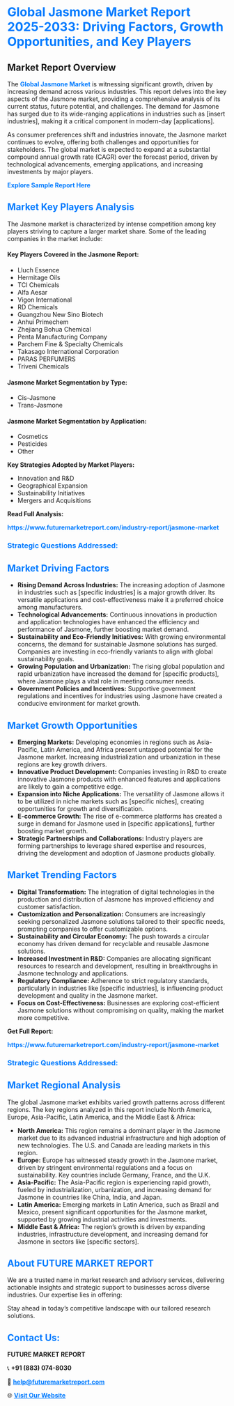 <h1 style="color: #007BFF;">Global Jasmone Market Report 2025-2033: Driving Factors, Growth Opportunities, and Key Players</h1>

<section id="overview">
<h2>Market Report Overview</h2>
<p>The <a href="https://www.futuremarketreport.com/industry-report/jasmone-market" style="color: #007BFF; text-decoration: none;"><strong>Global Jasmone Market</strong></a> is witnessing significant growth, driven by increasing demand across various industries. This report delves into the key aspects of the Jasmone market, providing a comprehensive analysis of its current status, future potential, and challenges. The demand for Jasmone has surged due to its wide-ranging applications in industries such as [insert industries], making it a critical component in modern-day [applications].</p>
<p>As consumer preferences shift and industries innovate, the Jasmone market continues to evolve, offering both challenges and opportunities for stakeholders. The global market is expected to expand at a substantial compound annual growth rate (CAGR) over the forecast period, driven by technological advancements, emerging applications, and increasing investments by major players.</p>
</section>

<section id="overview">
<p><a href="https://www.futuremarketreport.com/request-sample/reportId=58516" style="color: #007BFF; text-decoration: none;"><strong>Explore Sample Report Here</strong></a></p>
</section>

<section id="key-players">
<h2 style="color: #007BFF;">Market Key Players Analysis</h2>
<p>The Jasmone market is characterized by intense competition among key players striving to capture a larger market share. Some of the leading companies in the market include:</p>
<h4>Key Players Covered in the Jasmone Report:</h4>
<ul><li>Lluch Essence</li><li>Hermitage Oils</li><li>TCI Chemicals</li><li>Alfa Aesar</li><li>Vigon International</li><li>RD Chemicals</li><li>Guangzhou New Sino Biotech</li><li>Anhui Primechem</li><li>Zhejiang Bohua Chemical</li><li>Penta Manufacturing Company</li><li>Parchem Fine &amp; Specialty Chemicals</li><li>Takasago International Corporation</li><li>PARAS PERFUMERS</li><li>Triveni Chemicals</li></ul>
<h4>Jasmone Market Segmentation by Type:</h4>
<ul><li>Cis-Jasmone</li><li>Trans-Jasmone</li></ul>

<h4>Jasmone Market Segmentation by Application:</h4>
<ul><li>Cosmetics</li><li>Pesticides</li><li>Other</li></ul>
<p><strong>Key Strategies Adopted by Market Players:</strong></p>
<ul>
<li>Innovation and R&D</li>
<li>Geographical Expansion</li>
<li>Sustainability Initiatives</li>
<li>Mergers and Acquisitions</li>
</ul>
</section>

<section>
<p><strong>Read Full Analysis: </strong></p><a href="https://www.futuremarketreport.com/industry-report/jasmone-market" style="color: #007BFF; text-decoration: none;"><strong>https://www.futuremarketreport.com/industry-report/jasmone-market</strong></a>
<h3 style="color: #007BFF;">Strategic Questions Addressed:</h3>
</section>

<section id="driving-factors">
<h2 style="color: #007BFF;">Market Driving Factors</h2>
<ul>
<li><strong>Rising Demand Across Industries:</strong> The increasing adoption of Jasmone in industries such as [specific industries] is a major growth driver. Its versatile applications and cost-effectiveness make it a preferred choice among manufacturers.</li>
<li><strong>Technological Advancements:</strong> Continuous innovations in production and application technologies have enhanced the efficiency and performance of Jasmone, further boosting market demand.</li>
<li><strong>Sustainability and Eco-Friendly Initiatives:</strong> With growing environmental concerns, the demand for sustainable Jasmone solutions has surged. Companies are investing in eco-friendly variants to align with global sustainability goals.</li>
<li><strong>Growing Population and Urbanization:</strong> The rising global population and rapid urbanization have increased the demand for [specific products], where Jasmone plays a vital role in meeting consumer needs.</li>
<li><strong>Government Policies and Incentives:</strong> Supportive government regulations and incentives for industries using Jasmone have created a conducive environment for market growth.</li>
</ul>
</section>

<section id="growth-opportunities">
<h2 style="color: #007BFF;">Market Growth Opportunities</h2>
<ul>
<li><strong>Emerging Markets:</strong> Developing economies in regions such as Asia-Pacific, Latin America, and Africa present untapped potential for the Jasmone market. Increasing industrialization and urbanization in these regions are key growth drivers.</li>
<li><strong>Innovative Product Development:</strong> Companies investing in R&D to create innovative Jasmone products with enhanced features and applications are likely to gain a competitive edge.</li>
<li><strong>Expansion into Niche Applications:</strong> The versatility of Jasmone allows it to be utilized in niche markets such as [specific niches], creating opportunities for growth and diversification.</li>
<li><strong>E-commerce Growth:</strong> The rise of e-commerce platforms has created a surge in demand for Jasmone used in [specific applications], further boosting market growth.</li>
<li><strong>Strategic Partnerships and Collaborations:</strong> Industry players are forming partnerships to leverage shared expertise and resources, driving the development and adoption of Jasmone products globally.</li>
</ul>
</section>

<section id="trending-factors">
<h2 style="color: #007BFF;">Market Trending Factors</h2>
<ul>
<li><strong>Digital Transformation:</strong> The integration of digital technologies in the production and distribution of Jasmone has improved efficiency and customer satisfaction.</li>
<li><strong>Customization and Personalization:</strong> Consumers are increasingly seeking personalized Jasmone solutions tailored to their specific needs, prompting companies to offer customizable options.</li>
<li><strong>Sustainability and Circular Economy:</strong> The push towards a circular economy has driven demand for recyclable and reusable Jasmone solutions.</li>
<li><strong>Increased Investment in R&D:</strong> Companies are allocating significant resources to research and development, resulting in breakthroughs in Jasmone technology and applications.</li>
<li><strong>Regulatory Compliance:</strong> Adherence to strict regulatory standards, particularly in industries like [specific industries], is influencing product development and quality in the Jasmone market.</li>
<li><strong>Focus on Cost-Effectiveness:</strong> Businesses are exploring cost-efficient Jasmone solutions without compromising on quality, making the market more competitive.</li>
</ul>
</section>

<section>
<p><strong>Get Full Report: </strong></p><a href="https://www.futuremarketreport.com/industry-report/jasmone-market" style="color: #007BFF; text-decoration: none;"><strong>https://www.futuremarketreport.com/industry-report/jasmone-market</strong></a>
<h3 style="color: #007BFF;">Strategic Questions Addressed:</h3>
</section>


<section id="regional-analysis">
<h2 style="color: #007BFF;">Market Regional Analysis</h2>
<p>The global Jasmone market exhibits varied growth patterns across different regions. The key regions analyzed in this report include North America, Europe, Asia-Pacific, Latin America, and the Middle East & Africa:</p>
<ul>
<li><strong>North America:</strong> This region remains a dominant player in the Jasmone market due to its advanced industrial infrastructure and high adoption of new technologies. The U.S. and Canada are leading markets in this region.</li>
<li><strong>Europe:</strong> Europe has witnessed steady growth in the Jasmone market, driven by stringent environmental regulations and a focus on sustainability. Key countries include Germany, France, and the U.K.</li>
<li><strong>Asia-Pacific:</strong> The Asia-Pacific region is experiencing rapid growth, fueled by industrialization, urbanization, and increasing demand for Jasmone in countries like China, India, and Japan.</li>
<li><strong>Latin America:</strong> Emerging markets in Latin America, such as Brazil and Mexico, present significant opportunities for the Jasmone market, supported by growing industrial activities and investments.</li>
<li><strong>Middle East & Africa:</strong> The region’s growth is driven by expanding industries, infrastructure development, and increasing demand for Jasmone in sectors like [specific sectors].</li>
</ul>
</section>

<footer>
<h2 style="color: #007BFF;">About FUTURE MARKET REPORT</h2>
<p>We are a trusted name in market research and advisory services, delivering actionable insights and strategic support to businesses across diverse industries. Our expertise lies in offering:</p>

<p>Stay ahead in today’s competitive landscape with our tailored research solutions.</p>

<h2 style="color: #007BFF;">Contact Us:</h2>
<p><strong>FUTURE MARKET REPORT</strong></p>
<p>📞 <strong>+91 (883) 074-8030</strong></p>
<p>📧 <strong><a href="mailto:help@futuremarketreport.com" style="color: #007BFF;">help@futuremarketreport.com</a></strong></p>
<p>🌐 <strong><a href="https://www.futuremarketreport.com/" style="color: #007BFF;">Visit Our Website</a></strong></p>
</footer>